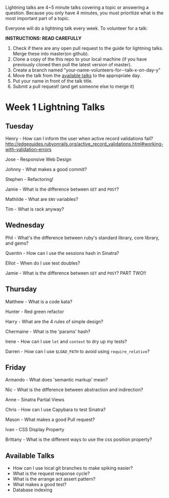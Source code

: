 Lightning talks are 4~5 minute talks covering a topic or answering a question.
Because you only have 4 minutes, you must prioritize what is the most important
part of a topic.

Everyone will do a lightning talk every week. To volunteer for a talk:

**INSTRUCTIONS: READ CAREFULLY**

1. Check if there are any open pull request to the guide for lightning talks.
Merge these into master(on github).
2. Clone a copy of the this repo to your local machine (if you have previously
cloned then pull the latest version of master).
3. Create a branch named "your-name-volunteers-for--talk-x-on-day-y"
4. Move the talk from the [available talks](#available-talks) to the appropriate
   day.
5. Put your name in front of the talk title.
6. Submit a pull request!  (and get someone else to merge it)


# Week 1 Lightning Talks

## Tuesday
 Henry - How can I inform the user when active record validations fail? http://edgeguides.rubyonrails.org/active_record_validations.html#working-with-validation-errors

 Jose - Responsive Web Design

 Johnny - What makes a good commit?

 Stephen - Refactoring!

 Jamie - What is the difference between `GET` and `POST`?

 Mathilde - What are `ENV` variables?

 Tim - What is rack anyway?

## Wednesday


Phil - What's the difference between ruby's standard library, core library, and gems?

Quentin - How can I use the sessions hash in Sinatra?

Elliot - When do I use test doubles?

Jamie - What is the difference between `GET` and `POST`? PART TWO!!


## Thursday
  Matthew - What is a code kata?

  Hunter - Red green refactor

  Harry - What are the 4 rules of simple design?

  Chermaine - What is the 'params' hash?

  Irene - How can I use `let` and `context` to dry up my tests?

  Darren - How can I use `$LOAD_PATH` to avoid using `require_relative`?

## Friday

Armando - What does 'semantic markup' mean?

Nic - What is the difference between abstraction and indirection?

Anne - Sinatra Partial Views

Chris - How can I use Capybara to test Sinatra?

Mason - What makes a good Pull request?

Ivan - CSS Display Property

Brittany - What is the different ways to use the css position property?

## Available Talks

* How can I use local git branches to make spiking easier?
* What is the request response cycle?
* What is the arrange act assert pattern?
* What makes a good test?
* Database indexing

